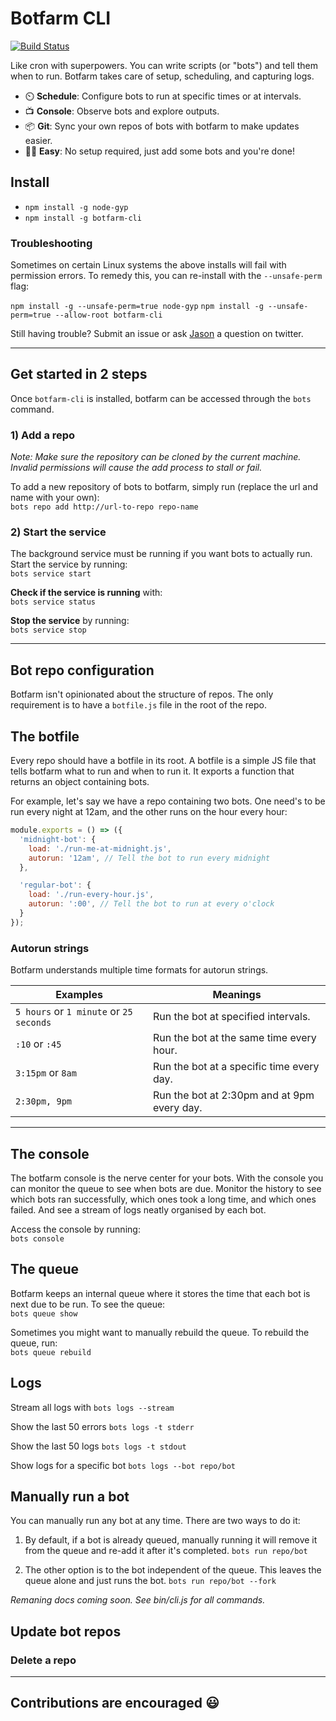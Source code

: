 # Botfarm CLI

[![Build Status](https://travis-ci.org/nosajio/botfarm-cli.svg?branch=master)](https://travis-ci.org/nosajio/botfarm-cli)

Like cron with superpowers. You can write scripts (or "bots") and tell them when to run. Botfarm takes care of setup, scheduling, and capturing logs.  

  - ⏲️   **Schedule**: Configure bots to run at specific times or at intervals.
  - 📺   **Console**: Observe bots and explore outputs.
  - 📦   **Git**: Sync your own repos of bots with botfarm to make updates easier.
  - 🏃‍♀️  **Easy**: No setup required, just add some bots and you're done!  

## Install

  - `npm install -g node-gyp`
  - `npm install -g botfarm-cli`

### Troubleshooting
Sometimes on certain Linux systems the above installs will fail with permission errors. To remedy this, you can re-install with the `--unsafe-perm` flag:  

`npm install -g --unsafe-perm=true node-gyp`
`npm install -g --unsafe-perm=true --allow-root botfarm-cli`

Still having trouble? Submit an issue or ask [Jason](https://twitter.com/__nosaj) a question on twitter.

---

## Get started in 2 steps
Once `botfarm-cli` is installed, botfarm can be accessed through the `bots` command.

### 1) Add a repo
*Note: Make sure the repository can be cloned by the current machine. Invalid permissions will cause the add process to stall or fail.*

To add a new repository of bots to botfarm, simply run (replace the url and name with your own):  
`bots repo add http://url-to-repo repo-name`

### 2) Start the service
The background service must be running if you want bots to actually run. Start the service by running:  
`bots service start`

**Check if the service is running** with:  
`bots service status`

**Stop the service** by running:  
`bots service stop`

---

## Bot repo configuration
Botfarm isn't opinionated about the structure of repos. The only requirement is to have a `botfile.js` file in the root of the repo.

## The botfile
Every repo should have a botfile in its root. A botfile is a simple JS file that tells botfarm what to run and when to run it. It exports a function that returns an object containing bots. 

For example, let's say we have a repo containing two bots. One need's to be run every night at 12am, and the other runs on the hour every hour:

```Javascript
module.exports = () => ({
  'midnight-bot': {
    load: './run-me-at-midnight.js',
    autorun: '12am', // Tell the bot to run every midnight
  },

  'regular-bot': {
    load: './run-every-hour.js',
    autorun: ':00', // Tell the bot to run at every o'clock
  }
});
```

### Autorun strings
Botfarm understands multiple time formats for autorun strings.  

| Examples                                | Meanings                                    |
|-----------------------------------------|---------------------------------------------|
| `5 hours` or `1 minute` or `25 seconds` | Run the bot at specified intervals.         |
| `:10` or `:45`                          | Run the bot at the same time every hour.    |
| `3:15pm` or `8am`                       | Run the bot at a specific time every day.   |
| `2:30pm, 9pm`                           | Run the bot at 2:30pm and at 9pm every day. |

---

## The console
The botfarm console is the nerve center for your bots. With the console you can monitor the queue to see when bots are due. Monitor the history to see which bots ran successfully, which ones took a long time, and which ones failed. And see a stream of logs neatly organised by each bot.

Access the console by running:  
`bots console`

## The queue
Botfarm keeps an internal queue where it stores the time that each bot is next due to be run. To see the queue:  
`bots queue show`

Sometimes you might want to manually rebuild the queue. To rebuild the queue, run:  
`bots queue rebuild`

## Logs
Stream all logs with 
`bots logs --stream`

Show the last 50 errors
`bots logs -t stderr`

Show the last 50 logs
`bots logs -t stdout`

Show logs for a specific bot
`bots logs --bot repo/bot`

## Manually run a bot
You can manually run any bot at any time. There are two ways to do it: 

1) By default, if a bot is already queued, manually running it will remove it from the queue and re-add it after it's completed.
`bots run repo/bot`

2) The other option is to the bot independent of the queue. This leaves the queue alone and just runs the bot.
`bots run repo/bot --fork`


*Remaning docs coming soon. See bin/cli.js for all commands.*

## Update bot repos
### Delete a repo

---

## Contributions are encouraged 😃

